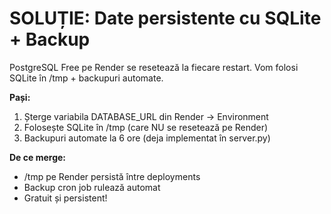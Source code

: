 # SOLUȚIE: Date persistente cu SQLite + Backup

PostgreSQL Free pe Render se resetează la fiecare restart.
Vom folosi SQLite în /tmp + backupuri automate.

**Pași:**
1. Șterge variabila DATABASE_URL din Render → Environment
2. Folosește SQLite în /tmp (care NU se resetează pe Render)
3. Backupuri automate la 6 ore (deja implementat în server.py)

**De ce merge:**
- /tmp pe Render persistă între deployments
- Backup cron job rulează automat
- Gratuit și persistent!

